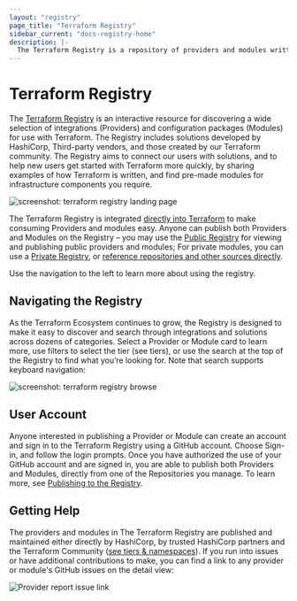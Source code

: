 ```yaml
---
layout: "registry"
page_title: "Terraform Registry"
sidebar_current: "docs-registry-home"
description: |-
  The Terraform Registry is a repository of providers and modules written by the Terraform community.
---
```


# Terraform Registry

The [Terraform Registry](https://registry.terraform.io) is an interactive resource for discovering a wide selection of integrations (Providers) and configuration packages (Modules) for use with Terraform. The Registry includes solutions developed by HashiCorp, Third-party vendors, and those created by our Terraform community. The Registry aims to connect our users with solutions, and to help new users get started with Terraform more quickly, by sharing examples of how Terraform is written, and find pre-made modules for infrastructure components you require.

![screenshot: terraform registry landing page](./images/registry1.png)

The Terraform Registry is integrated [directly into Terraform](https://www.terraform.io/docs/configuration/providers.html) to make consuming Providers and modules easy. Anyone can publish both Providers and Modules on the Registry – you may use the [Public Registry](https://registry.terraform.io) for viewing and publishing public providers and modules; For private modules, you can use a [Private Registry](https://www.terraform.io/docs/registry/private.html), or [reference repositories and other sources directly](https://www.terraform.io/docs/modules/sources.html).

Use the navigation to the left to learn more about using the registry.

## Navigating the Registry

As the Terraform Ecosystem continues to grow, the Registry is designed to make it easy to discover and search through integrations and solutions across dozens of categories. Select a Provider or Module card to learn more, use filters to select the tier (see tiers), or use the search at the top of the Registry to find what you’re looking for. Note that search supports keyboard navigation:

![screenshot: terraform registry browse](./images/registry2.png)

## User Account

Anyone interested in publishing a Provider or Module can create an account and sign in to the Terraform Registry using a GitHub account. Choose Sign-in, and follow the login prompts. Once you have authorized the use of your GitHub account and are signed in, you are able to publish both Providers and Modules, directly from one of the Repositories you manage. To learn more, see [Publishing to the Registry](https://www.terraform.io/docs/registry/providers/publishing.html).

## Getting Help

The providers and modules in The Terraform Registry are published and maintained either directly by HashiCorp, by trusted HashiCorp partners and the Terraform Community ([see tiers & namespaces](./providers/overview.html#provider-tiers-amp-namespaces)). If you run into issues or have additional contributions to make, you can find a link to any provider or module's GitHub issues on the detail view:

![Provider report issue link](./images/registry-issue.png)
